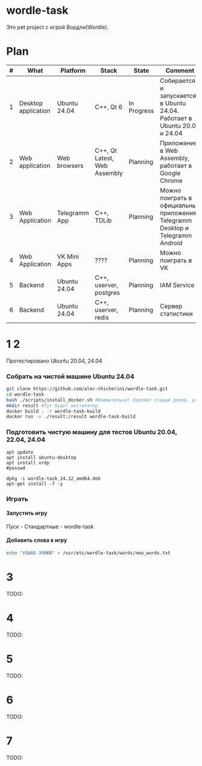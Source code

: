 # wordle-task
Это pet project с игрой Вордли(Wordle).

# Plan
| # | What | Platform | Stack | State | Comment |
|-|-|-|-|-|-|
|1|Desktop application|Ubuntu 24.04|C++, Qt 6|In Progress|Собирается и запускается в Ubuntu 24.04. Работает в Ubuntu 20.04 и 24.04|
|2|Web application|Web browsers|C++, Qt Latest, Web Assembly|Planning|Приложение в Web Assembly, работает в Google Chrome|
|3|Web Application|Telegramm App|C++, TDLib|Planning|Можно поиграть в официальных приложениях Telegramm Desktop и Telegramm Android|
|4|Web Application|VK Mini Apps|????|Planning|Можно поиграть в VK|
|5|Backend|Ubuntu 24.04|C++, userver, postgres|Planning|IAM Service|
|6|Backend|Ubuntu 24.04|C++, userver, redis|Planning|Сервер статистики|

# 1 2
Протестировано Ubuntu 20.04, 24.04

### Собрать на чистой машине Ubuntu 24.04
```bash
git clone https://github.com/alec-chicherini/wordle-task.git
cd wordle-task
bash ./scripts/install_docker.sh #Внимательно! Удаляет старый докер, устанавливает новый rootless
mkdir result #Тут будет инсталятор
docker build . -t wordle-task-build
docker run -v ./result:/result wordle-task-build
```

### Подготовить чистую машину для тестов Ubuntu 20.04, 22.04, 24.04
```
apt update
apt install ubuntu-desktop
apt install xrdp
#passwd

dpkg -i wordle-task_24.12_amd64.deb
apt-get install -f -y
```

### Играть
#### Запустить игру
Пуск - Стандартные - wordle-task
 
#### Добавить слова в игру
```bash
echo "УЕЫАО ЭЯИЮЙ" > /usr/etc/wordle-task/words/new_words.txt
``` 

# 3
TODO:

# 4
TODO:

# 5
TODO:

# 6
TODO:

# 7
TODO:
